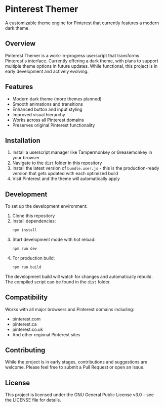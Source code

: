 # Pinterest Themer

A customizable theme engine for Pinterest that currently features a modern dark theme.

## Overview

Pinterest Themer is a work-in-progress userscript that transforms Pinterest's interface. Currently offering a dark theme, with plans to support multiple theme options in future updates. While functional, this project is in early development and actively evolving.

## Features

- Modern dark theme (more themes planned)
- Smooth animations and transitions 
- Enhanced button and input styling
- Improved visual hierarchy
- Works across all Pinterest domains
- Preserves original Pinterest functionality

## Installation

1. Install a userscript manager like Tampermonkey or Greasemonkey in your browser
2. Navigate to the `dist` folder in this repository
3. Install the latest version of `bundle.user.js` - this is the production-ready version that gets updated with each optimized build
4. Visit Pinterest and the theme will automatically apply

## Development

To set up the development environment:

1. Clone this repository
2. Install dependencies:
   ```bash
   npm install
   ```
3. Start development mode with hot reload:
   ```bash
   npm run dev
   ```
4. For production build:
   ```bash
   npm run build
   ```

The development build will watch for changes and automatically rebuild. The compiled script can be found in the `dist` folder.

## Compatibility 

Works with all major browsers and Pinterest domains including:
- pinterest.com
- pinterest.ca
- pinterest.co.uk
- And other regional Pinterest sites

## Contributing

While the project is in early stages, contributions and suggestions are welcome. Please feel free to submit a Pull Request or open an Issue.

## License

This project is licensed under the GNU General Public License v3.0 - see the LICENSE file for details. 
